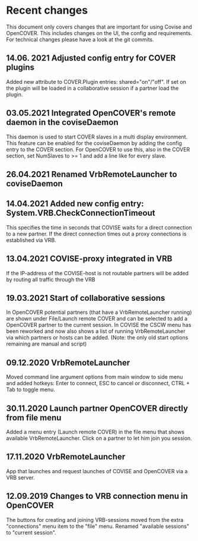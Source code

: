 
Recent changes
====================

This document only covers changes that are important for using Covise and OpenCOVER. This includes changes on the UI, the config and requirements.
For technical changes please have a look at the git commits.

14.06. 2021 Adjusted config entry for COVER plugins
---------------------------------------------------
Added new attribute to COVER.Plugin entries: shared="on"/"off".
If set on the plugin will be loaded in a collaborative session if a partner load the plugin. 


03.05.2021 Integrated OpenCOVER's remote daemon in the coviseDaemon
------------------------------------------------------------------
This daemon is used to start COVER slaves in a multi display environment. This feature can be enabled for the coviseDaemon by adding the config entry <Daemon port="your port" /> to the COVER section.
For OpenCOVER to use this, also in the COVER section, set NumSlaves to >= 1 and add a line like
    <Startup value="startOpenCover" host="your host" name="your slave id" /> 
for every slave.

26.04.2021 Renamed VrbRemoteLauncher to coviseDaemon
----------------------------------------------------

14.04.2021 Added new config entry: System.VRB.CheckConnectionTimeout
--------------------------------------------------------------------
This specifies the time in seconds that COVISE waits for a direct connection to a new partner.
If the direct connection times out a proxy connections is established via VRB.

13.04.2021 COVISE-proxy integrated in VRB
-----------------------------------------
If the IP-address of the COVISE-host is not routable partners will be added by routing all traffic through the VRB


19.03.2021 Start of collaborative sessions
------------------------------------------
In OpenCOVER potential partners (that have a VrbRemoteLauncher running) are shown under File/Launch remote COVER and can be selected to add a OpenCOVER partner to the current session.
In COVISE the CSCW menu has been reworked and now also shows a list of running VrbRemoteLauncher via which partners or hosts can be added. (Note: the only old start options remaining are manual and script)


09.12.2020 VrbRemoteLauncher
----------------------------
Moved command line argument options from main window to side menu and added hotkeys: Enter to connect, ESC to cancel or disconnect, CTRL + Tab to toggle menu.

30.11.2020 Launch partner OpenCOVER directly from file menu
-----------------------------------------------------------
Added a menu entry (Launch remote COVER) in the file menu that shows available VrbRemoteLauncher. Click on a partner to let him join you session.


17.11.2020 VrbRemoteLauncher 
----------------------------
App that launches and request launches of COVISE and OpenCOVER via a VRB server.

12.09.2019 Changes to VRB connection menu in OpenCOVER
-------

The buttons for creating and joining VRB-sessions moved from the extra "connections" menu item to the "file" menu. Renamed "available sessions" to "current session".



